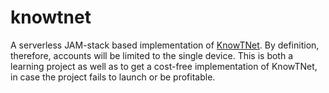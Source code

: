 # knowtnet
A serverless JAM-stack based implementation of [KnowTNet](https://knowtnet.com). By definition, therefore, accounts will be limited to the single device. This is both a learning project as well as to get a cost-free implementation of KnowTNet, in case the project fails to launch or be profitable.

